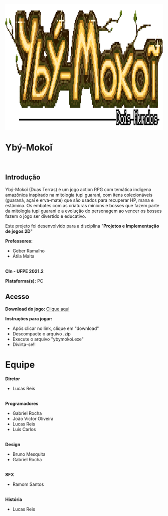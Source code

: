 <img  src="Logo.png"  align="center"  width="1200"  height="400"/>

<br>

<h1>Ybý-Mokoĩ</h1>

<br>

<h2><strong>Introdução</strong></h2>

Ybý-Mokoĩ (Duas Terras) é um jogo action RPG com temática indígena amazônica inspirado na mitologia tupi guarani, com itens colecionáveis (guaraná, açaí e erva-mate) que são usados para recuperar HP, mana e estâmina. Os embates com as criaturas minions e bosses que fazem parte da mitologia tupi guarani e a evolução do personagem ao vencer os bosses fazem o jogo ser divertido e educativo.

Este projeto foi desenvolvido para a disciplina "<strong>Projetos e Implementação de jogos 2D</strong>"

<strong>Professores:</strong>
<ul>
	<li>Geber Ramalho</li>
	<li>Átila Malta</li>
</ul>
<br>
<strong>CIn - UFPE 2021.2</strong>

<strong>Plataforma(s):</strong> PC
<br>

<h2><strong>Acesso</strong></h2>
<strong>Download do jogo: </strong> <a href="https://github.com/Lrs50/Projeto_Games_2D/raw/main/Windows_64.zip"> Clique aqui</a>

<strong>Instruções para jogar: </strong>
<ul>
	<li>Após clicar no link, clique em "download"</li>
	<li>Descompacte o arquivo .zip</li>
	<li>Execute o arquivo "ybymokoi.exe"</li>
	<li>Divirta-se!!</li>
</ul>



<h1><strong>Equipe</strong></h1>
<strong>Diretor</strong>
<ul>
	<li>Lucas Reis</li>
</ul>
<br>
<strong>Programadores </strong>
<ul>
	<li>Gabriel Rocha</li>
	<li>João Victor Oliveira</li>
	<li>Lucas Reis</li>
	<li>Luís Carlos</li>
</ul>
<br>
<strong>Design </strong>
<ul>
	<li>Bruno Mesquita</li>
	<li> Gabriel Rocha</li>
</ul>
<br>
<strong>SFX</strong>
<ul>
	<li>Ramom Santos</li>
</ul>
<br>
<strong>História</strong>
<ul>
	<li>Lucas Reis</li>
</ul>
<br>

<br>

<br>
